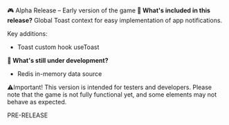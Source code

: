 🎮 Alpha Release – Early version of the game
**🔧 What's included in this release?**
Global Toast context for easy implementation of app notifications.

Key additions: 
- Toast custom hook useToast

**🚧 What's still under development?**
- Redis in-memory data source

⚠️Important! This version is intended for testers and developers. Please note that the game is not fully functional yet, and some elements may not behave as expected.

PRE-RELEASE
